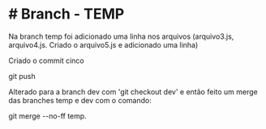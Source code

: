 # # Branch - TEMP

Na branch temp foi adicionado uma linha nos arquivos (arquivo3.js, arquivo4.js. Criado o arquivo5.js e adicionado uma linha)

Criado o commit cinco

git push 

Alterado para a branch dev com 'git checkout dev' e então feito um merge das branches temp e dev com o comando:

git merge --no-ff temp.